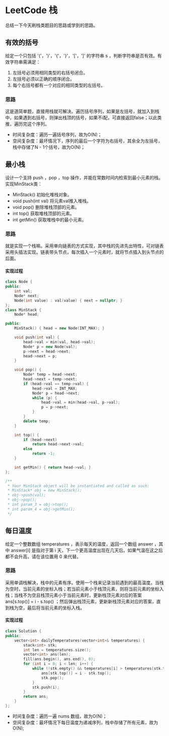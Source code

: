 # LeetCode 栈


总结一下今天刷栈类题目的思路或学到的思路。

## 有效的括号
给定一个只包括 '('，')'，'{'，'}'，'['，']' 的字符串 s ，判断字符串是否有效。有效字符串需满足：
1. 左括号必须用相同类型的右括号闭合。
2. 左括号必须以正确的顺序闭合。
3. 每个右括号都有一个对应的相同类型的左括号。

### 思路
这是道简单题，直接用栈就可解决。遍历括号序列，如果是左括号，就加入到栈中，如果遇到右括号，则弹出栈顶的括号，如果不i配，可直接返回false；以此类推，遍历完这个序列。

- 时间复杂度：遍历一遍括号序列，故为O(N)；
- 空间复杂度：最坏情况下，序列的最后一个字符为右括号，其余全为左括号，栈中存储了N - 1个括号，故为O(N)；


## 最小栈
设计一个支持 push ，pop ，top 操作，并能在常数时间内检索到最小元素的栈。实现MinStack类：
- MinStack() 初始化堆栈对象。
- void push(int val) 将元素val推入堆栈。
- void pop() 删除堆栈顶部的元素。
- int top() 获取堆栈顶部的元素。
- int getMin() 获取堆栈中的最小元素。

### 思路
就是实现一个栈嘛。采用单向链表的方式实现，其中栈的先进先出特性，可对链表采用头插法实现。链表带头节点，每次插入一个元素时，就将节点插入到头节点的后面。

#### 实现过程
```cpp
class Node {
public:
    int val;
    Node* next;
    Node(int value) : val(value) { next = nullptr; }
};
class MinStack {
    Node* head;

public:
    MinStack() { head = new Node(INT_MAX); }

    void push(int val) {
        head->val = min(val, head->val);
        Node* p = new Node(val);
        p->next = head->next;
        head->next = p;
    }

    void pop() {
        Node* temp = head->next;
        head->next = temp->next;
        if (head->val == temp->val) {
            head->val = INT_MAX;
            Node* p = head->next;
            while (p) {
                head->val = min(head->val, p->val);
                p = p->next;
            }
        }
        delete temp;
    }

    int top() {
        if (head->next)
            return head->next->val;
        else
            return -1;
    }

    int getMin() { return head->val; }
};

/**
 * Your MinStack object will be instantiated and called as such:
 * MinStack* obj = new MinStack();
 * obj->push(val);
 * obj->pop();
 * int param_3 = obj->top();
 * int param_4 = obj->getMin();
 */
```


## 每日温度
给定一个整数数组 temperatures ，表示每天的温度，返回一个数组 answer ，其中 answer[i] 是指对于第 i 天，下一个更高温度出现在几天后。如果气温在这之后都不会升高，请在该位置用 0 来代替。

### 思路
采用单调栈解决，栈中的元素有序。使用一个栈来记录当前遇到的最高温度。当栈为空时，当前元素的坐标入栈；若当前元素小于栈顶元素，则将当前元素的坐标入栈；当栈不为空且栈顶元素小于当前元素时，更新栈顶元素对应的答案 ans[s.top()] = i - s.top() ；然后弹出栈顶元素，更新新栈顶元素对应的答案，直到栈为空，最后将当前元素的坐标入栈。

#### 实现过程
```cpp
class Solution {
public:
    vector<int> dailyTemperatures(vector<int>& temperatures) {
        stack<int> stk;
        int len = temperatures.size();
        vector<int> ans(len);
        fill(ans.begin(), ans.end(), 0);
        for (int i = 0; i < len; i++) {
            while (!stk.empty() && temperatures[i] > temperatures[stk.top()]) {
                ans[stk.top()] = i - stk.top();
                stk.pop();
            }
            stk.push(i);
        }
        return ans;
    }
};
```

- 时间复杂度：遍历一遍 nums 数组，故为O(N)；
- 空间复杂度：最坏情况下每日温度为递减序列，栈中存储了所有元素，故为O(N);
